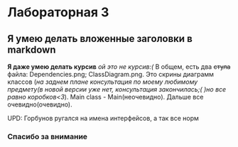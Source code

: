 # Лабораторная 3
## Я умею делать вложенные заголовки в markdown
**Я даже умею делать курсив** *ой это не курсив:(*
В общем, есть два ~~стула~~ файла: Dependencies.png; ClassDiagram.png. 
Это скрины диаграмм классов (*на заднем плане консультация по моему любимому предмету(в новой версии уже нет, консультация закончилась;( )но все равно коробков<3*). 
Main class - Main(неочевидно). 
Дальше все очевидно(очевидно). 

UPD: Горбунов ругался на имена интерфейсов, а так все норм
### Спасибо за внимание

